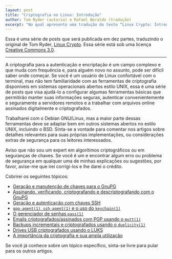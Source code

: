 ```yaml
---
layout: post
title: "Criptografia no Linux: Introdução"
author: Tom Ryder (autoria) e Rafael Beraldo (tradução)
excerpt: "No qual apresento uma tradução do texto “Linux Crypto: Introduction” de Tom Ryder.  A criptografia para a autenticação e encriptação é um campo complexo e que muda com frequência e, para alguém novo no assunto, pode ser difícil saber onde começar. Se você é um usuário de Linux confortável com o terminal, mas não tem familiaridade com as ferramentas de criptografia disponíveis em sistemas operacionais abertos estilo UNIX, essa é uma série de posts que visa ajudá-lo"
---
```


Essa é uma série de posts que será publicada em dez partes, traduzindo o
original de Tom Ryder, [Linux Crypto][linux_crypto]. Essa série está sob uma
licença [Creative Commons 3.0][cc].

---

A criptografia para a autenticação e encriptação é um campo complexo e que muda
com frequência e, para alguém novo no assunto, pode ser difícil saber onde
começar. Se você é um usuário de Linux confortável com o terminal, mas não tem
familiaridade com as ferramentas de criptografia disponíveis em sistemas
operacionais abertos estilo UNIX, essa é uma série de posts que visa ajudá-lo a
configurar algumas ferramentas básicas que permitirão manter suas informações
seguras, autenticar convenientemente e seguramente a servidores remotos e a
trabalhar com arquivos online assinados digitalmente e criptografados.

Trabalharei com o Debian GNU/Linux, mas a maior parte dessas ferramentas deve
se adaptar bem em outros sistemas abertos no estilo UNIX, incluindo o BSD.
Sinta-se a vontade para comentar nos artigos sobre detalhes relevantes para
suas próprias implementações, ou considerações extras de segurança para
os leitores interessados.

Aviso que não sou um expert em algorítimos criptográficos ou em seguranças de
chaves. Se você é um e encontrar algum erro ou problema de segurança em
qualquer uma de minhas explicações ou sugestões, por favor, avise-me que irei
corrigi-los e lhe darei o crédito.

Cobrirei os seguintes tópicos:

- [Geração e manutenção de chaves para o GnuPG][gnupg_intro]
- [Assinando, verificando, criptografando e descriptografando com o GnuPG][gnupg_uso]
- [Geração e autenticação com chaves SSH][ssh_chaves]
- [`gpg-agent(1)`, `ssh-agent(1)` e o uso do `keychain(1)`][agents]
- [O gerenciador de senhas `pass(1)`][pass]
- [Emails criptografados/assinados com PGP usando o `mutt(1)`][mutt]
- [Backups incrementais e criptografados usando o `duplicity(1)`][duplicity]
- [Drives USB criptografados usando o LUKS][luks]
- [A importância da criptografia e sua ampla utilização][criptografia_importancia]

Se você já conhece sobre um tópico específico, sinta-se livre para pular para
os outros artigos.

[linux_crypto]:ahttp://blog.sanctum.geek.nz/series/linux-crypto/
[cc]: http://creativecommons.org/licenses/by-nc-sa/3.0/
[gnupg_intro]: #
[gnupg_uso]: #
[ssh_chaves]: #
[agents]: #
[pass]: #
[mutt]: #
[duplicity]: #
[luks]: #
[criptografia_importancia]: #
